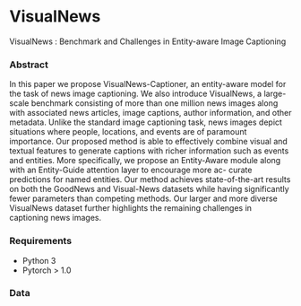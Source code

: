 # VisualNews
VisualNews : Benchmark and Challenges in Entity-aware Image Captioning

### Abstract 
In this paper we propose VisualNews-Captioner, an entity-aware model for the task of news image captioning. We also introduce VisualNews, a large-scale benchmark consisting of more than one million news images along with associated news articles, image captions, author information, and other metadata. Unlike the standard image captioning task, news images depict situations where people, locations, and events are of paramount importance. Our proposed method is able to effectively combine visual and textual features to generate captions with richer information such as events and entities. More specifically, we propose an Entity-Aware module along with an Entity-Guide attention layer to encourage more ac- curate predictions for named entities. Our method achieves state-of-the-art results on both the GoodNews and Visual-News datasets while having significantly fewer parameters than competing methods. Our larger and more diverse VisualNews dataset further highlights the remaining challenges in captioning news images.

### Requirements
- Python 3
- Pytorch > 1.0

### Data
